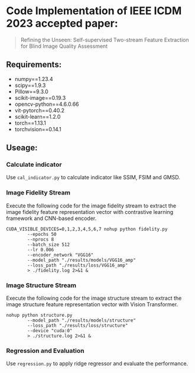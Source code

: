 # Code Implementation of IEEE ICDM 2023 accepted paper:

> Refining the Unseen: Self-supervised Two-stream Feature Extraction for Blind Image Quality Assessment


## Requirements:

- numpy==1.23.4
- scipy==1.9.3
- Pillow==9.3.0
- scikit-image==0.19.3
- opencv-python==4.6.0.66
- vit-pytorch==0.40.2
- scikit-learn==1.2.0
- torch==1.13.1
- torchvision==0.14.1



## Useage:

### Calculate indicator

Use `cal_indicator.py` to calculate indicator like SSIM, FSIM and GMSD.


### Image Fidelity Stream

Execute the following code for the image fidelity stream to extract the image fidelity feature representation vector with contrastive learning framework and CNN-based encoder. 

```
CUDA_VISIBLE_DEVICES=0,1,2,3,4,5,6,7 nohup python fidelity.py 
        --epochs 50 
        --nprocs 8 
        --batch_size 512 
        --lr 0.006 
        --encoder_network "VGG16" 
        --model_path "./results/models/VGG16_amp" 
        --loss_path "./results/loss/VGG16_amp" 
        > ./fidelity.log 2>&1 &
```


### Image Structure Stream

Execute the following code for the image structure stream to extract the image structure feature representation vector with Vision Transformer.

```
nohup python structure.py 
        --model_path "./results/models/structure" 
        --loss_path "./results/loss/structure" 
        --device "cuda:0" 
        > ./structure.log 2>&1 &
```


### Regression and Evaluation

Use `regression.py` to apply ridge regressor and evaluate the performance.
